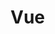 # Vue 
<script>
export default {
    data() {
        return {
            message: 'Esto es Vue!',
            counter: {
                count: 5
            }
        }
    }
}
</script>

<template>
    <!-- no es necesariamente que entre 'bigotes' sea llamada la funcion, 
         sino tambien podemos usar cualqueir expresion Js valida
        <h1>{{ message.split('').reverse().join('') }}</h1> -->
    <h1>{{ message }}</h1>
    <p>Count is: {{ counter.count }}</p>
</template>

<!-- Hacer rojo un texto -->
<script>
export default {
  data() {
    return {
      titleClass: 'title'
    }
  }
}
</script>

<template>
    <h1 :class="titleClass">Make me red</h1>
</template>

<style>
.title {
    color: red;
}
</style>

<!-- Incrementar un numero -->